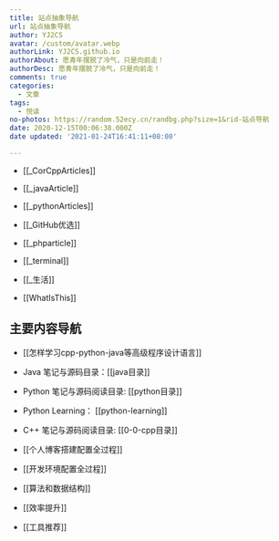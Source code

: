 ```yaml
---
title: 站点抽象导航
url: 站点抽象导航
author: YJ2CS
avatar: /custom/avatar.webp
authorLink: YJ2CS.github.io
authorAbout: 愿青年摆脱了冷气，只是向前走！
authorDesc: 愿青年摆脱了冷气，只是向前走！
comments: true
categories:
  - 文章
tags:
  - 悦读
no-photos: https://random.52ecy.cn/randbg.php?size=1&rid-站点导航
date: 2020-12-15T00:06:38.000Z
date updated: '2021-01-24T16:41:11+08:00'

---
```


- [[_CorCppArticles]]

- [[_javaArticle]]

- [[_pythonArticles]]

- [[_GitHub优选]]

- [[_phparticle]]

- [[_terminal]]

- [[_生活]]

- [[WhatIsThis]]

## 主要内容导航
- [[怎样学习cpp-python-java等高级程序设计语言]]

- Java 笔记与源码目录：[[java目录]]

- Python 笔记与源码阅读目录: [[python目录]]

- Python Learning： [[python-learning]]

- C++ 笔记与源码阅读目录: [[0-0-cpp目录]]

- [[个人博客搭建配置全过程]]

- [[开发环境配置全过程]]

- [[算法和数据结构]]

- [[效率提升]]

- [[工具推荐]]
